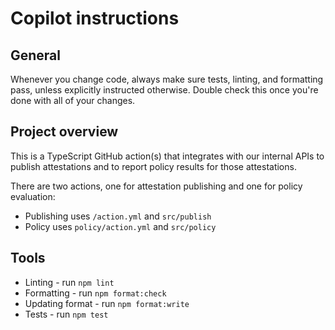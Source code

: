 # Copilot instructions

## General

Whenever you change code, always make sure tests, linting, and formatting pass,
unless explicitly instructed otherwise. Double check this once you're done with
all of your changes.

## Project overview

This is a TypeScript GitHub action(s) that integrates with our internal APIs to
publish attestations and to report policy results for those attestations.

There are two actions, one for attestation publishing and one for policy
evaluation:

- Publishing uses `/action.yml` and `src/publish`
- Policy uses `policy/action.yml` and `src/policy`

## Tools

- Linting - run `npm lint`
- Formatting - run `npm format:check`
- Updating format - run `npm format:write`
- Tests - run `npm test`
